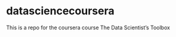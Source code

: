 datasciencecoursera
===================

This is a repo for the coursera course The Data Scientist’s Toolbox
